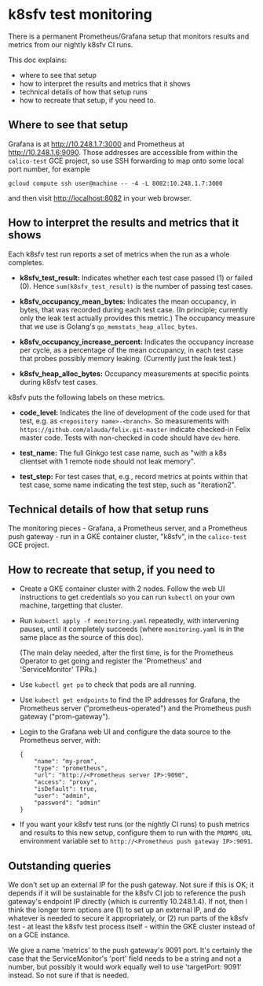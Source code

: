 
# k8sfv test monitoring

There is a permanent Prometheus/Grafana setup that monitors results
and metrics from our nightly k8sfv CI runs.

This doc explains:

-   where to see that setup
-   how to interpret the results and metrics that it shows
-   technical details of how that setup runs
-   how to recreate that setup, if you need to.

## Where to see that setup

Grafana is at <http://10.248.1.7:3000> and Prometheus at
<http://10.248.1.6:9090>.  Those addresses are accessible from within
the `calico-test` GCE project, so use SSH forwarding to map onto some
local port number, for example

    gcloud compute ssh user@machine -- -4 -L 8082:10.248.1.7:3000

and then visit <http://localhost:8082> in your web browser.


## How to interpret the results and metrics that it shows

Each k8sfv test run reports a set of metrics when the run as a whole
completes.

-   **k8sfv_test_result:** Indicates whether each test case passed (1) or
    failed (0).  Hence `sum(k8sfv_test_result)` is the number of
    passing test cases.

-   **k8sfv_occupancy_mean_bytes:** Indicates the mean occupancy, in
    bytes, that was recorded during each test case.  (In principle;
    currently only the leak test actually provides this metric.)  The
    occupancy measure that we use is Golang's
    `go_memstats_heap_alloc_bytes`.

-   **k8sfv_occupancy_increase_percent:** Indicates the occupancy increase
    per cycle, as a percentage of the mean occupancy, in each test
    case that probes possibly memory leaking.  (Currently just the
    leak test.)

-   **k8sfv_heap_alloc_bytes:** Occupancy measurements at specific points
    during k8sfv test cases.

k8sfv puts the following labels on these metrics.

-   **code_level:** Indicates the line of development of the code used for
    that test, e.g. as `<repository name>-<branch>`.  So
    measurements with
    `https://github.com/alauda/felix.git-master`
    indicate checked-in Felix master code.  Tests with
    non-checked in code should have `dev` here.

-   **test_name:** The full Ginkgo test case name, such as "with a k8s
    clientset with 1 remote node should not leak memory".

-   **test_step:** For test cases that, e.g., record metrics at points
    within that test case, some name indicating the test
    step, such as "iteration2".


## Technical details of how that setup runs

The monitoring pieces - Grafana, a Prometheus server, and a Prometheus
push gateway - run in a GKE container cluster, "k8sfv", in the
`calico-test` GCE project.


## How to recreate that setup, if you need to

-   Create a GKE container cluster with 2 nodes.  Follow the web UI
    instructions to get credentials so you can run `kubectl` on your own
    machine, targetting that cluster.

-   Run `kubectl apply -f monitoring.yaml` repeatedly, with intervening
    pauses, until it completely succeeds (where `monitoring.yaml` is in
    the same place as the source of this doc).

    (The main delay needed, after the first time, is for the Prometheus
    Operator to get going and register the 'Prometheus' and
    'ServiceMonitor' TPRs.)

-   Use `kubectl get po` to check that pods are all running.

-   Use `kubectl get endpoints` to find the IP addresses for Grafana,
    the Prometheus server ("prometheus-operated") and the Prometheus
    push gateway ("prom-gateway").

-   Login to the Grafana web UI and configure the data source to the
    Prometheus server, with:

        {
            "name": "my-prom",
            "type": "prometheus",
            "url": "http://<Prometheus server IP>:9090",
            "access": "proxy",
            "isDefault": true,
            "user": "admin",
            "password": "admin"
        }

-   If you want your k8sfv test runs (or the nightly CI runs) to push
    metrics and results to this new setup, configure them to run with
    the `PROMPG_URL` environment variable set to `http://<Prometheus
      push gateway IP>:9091`.


## Outstanding queries

We don't set up an external IP for the push gateway.  Not sure if this
is OK; it depends if it will be sustainable for the k8sfv CI job to
reference the push gateway's endpoint IP directly (which is currently
10.248.1.4).  If not, then I think the longer term options are (1) to
set up an external IP, and do whatever is needed to secure it
appropriately, or (2) run parts of the k8sfv test - at least the k8sfv
test process itself - within the GKE cluster instead of on a GCE
instance.

We give a name 'metrics' to the push gateway's 9091 port.  It's
certainly the case that the ServiceMonitor's 'port' field needs to be
a string and not a number, but possibly it would work equally well to
use 'targetPort: 9091' instead.  So not sure if that is needed.
